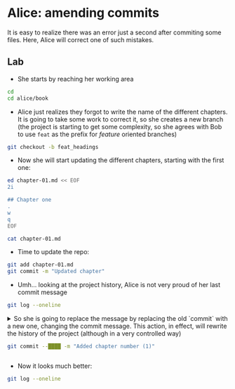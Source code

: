 # Alice: amending commits

It is easy to realize there was an error just a second after commiting some files.
Here, Alice will correct one of such mistakes.

## Lab

* She starts by reaching her working area

```bash
cd
cd alice/book
```

* Alice just realizes they forgot to write the name of the different chapters. It is going
to take some work to correct it, so she creates a new branch (the project is starting to
get some complexity, so she agrees with Bob to use `feat` as the prefix for *feature* oriented
branches)

```bash
git checkout -b feat_headings
```

* Now she will start updating the different chapters, starting with the first one:

```bash
ed chapter-01.md << EOF
2i

## Chapter one
.
w
q
EOF

cat chapter-01.md
```

* Time to update the repo:

```bash
git add chapter-01.md
git commit -m "Updated chapter"
```

* Umh... looking at the project history, Alice is not very proud of her last commit message

```bash
git log --oneline
```

<details>
<summary>
So she is going to replace the message by replacing the old `commit` with a new one, changing
the commit message. This action, in effect, will rewrite the history of the project (although
in a very controlled way)

```bash
git commit --████ -m "Added chapter number (1)"
```
</summary>

---
#### Solution

```bash
git commit --amend -m "Added chapter number (1)"
```

---
</details>

* Now it looks much better:

```bash
git log --oneline
```
